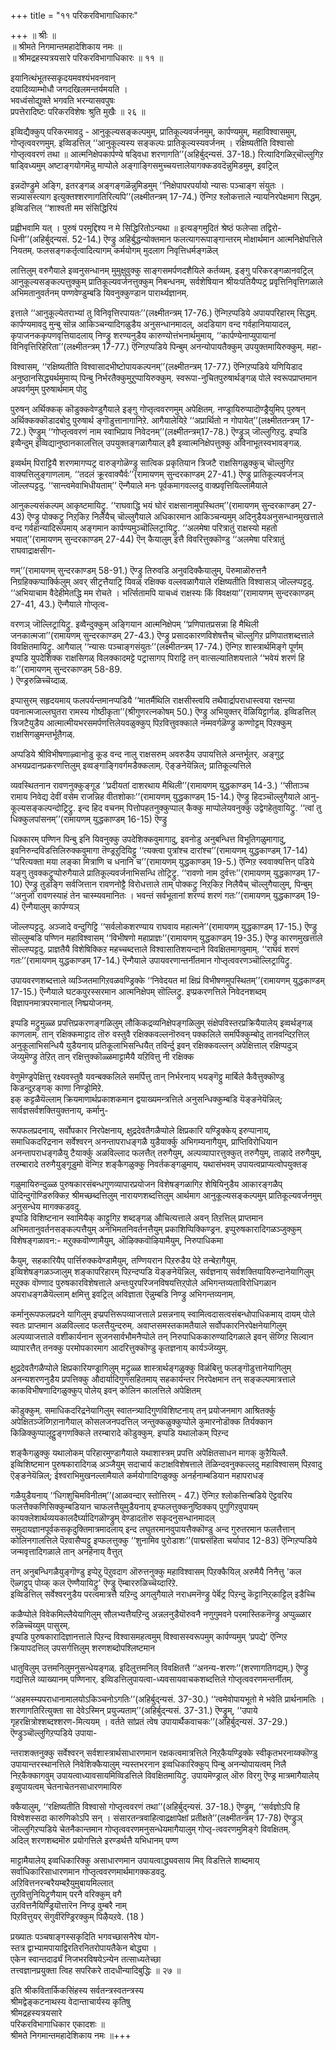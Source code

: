 +++
title = "११ परिकरविभागाधिकारः"

+++
॥ श्रीः ॥  
॥ श्रीमते निगमान्तमहादेशिकाय नमः ॥  
॥ श्रीमद्रहस्यत्रयसारे परिकरविभागाधिकारः ॥ ११ ॥  

इयानित्थंभूतस्सकृदयमवश्यंभवनवान्  
दयादिव्याम्भोधौ जगदखिलमन्तर्यमयति ।  
भवध्वंसोद्युक्ते भगवति भरन्यासवपुषः   
प्रपत्तेरादिष्टः परिकरविशेषः श्रुति मुखैः ॥ २६ ॥

इव्विद्यैक्कुप् परिकरमावदु - आनुकूल्यसङ्कल्पमुम्, प्रातिकूल्यवर्जनमुम्, कार्पण्यमुम्, महाविश्वासमुम्, गोप्तृत्ववरणमुम्. इव्विडत्तिल् ‘‘आनुकूल्यस्य सङ्कल्पः प्रातिकूल्यस्यवर्जनम् । रक्षिष्यतीति विश्वासो गोप्तृत्ववरणं तथा ॥ आत्मनिक्षेपकार्पण्ये षड्विधा शरणागति’’(अहिर्बुद्न्यसं. 37-18.) रित्यादिगळिऱ्‌चॊल्लुगिऱ षाड्विध्यमुम् अष्टाङ्गयोगमॆन्नु माप्पोले अङ्गाङ्गिसमुच्चयत्तालेयागक्कडवदॆन्नुमिडमुम्, इवट्रिल्

इन्नदॊण्ड्रुमे अङ्गि, इतरङ्गळ् अङ्गङ्गळॆन्नुमिडमुम् ‘‘निक्षेपापरपर्यायो न्यासः पञ्चाङ्ग संयुतः । सन्न्यासस्त्याग इत्युक्तश्शरणागतिरित्यपि’’(लक्ष्मीतन्त्रम् 17-74.) ऎन्गिऱ श्लोकत्ताले न्यायनिरपेक्षमाग सिद्धम्. इव्विडत्तिल् ‘‘शाश्वती मम संसिद्धिरियं

प्रह्वीभवामि यत् । पुरुषं परमुद्दिश्य न मे सिद्धिरितोऽन्यथा ॥ इत्यङ्गमुदितं श्रेष्ठं फलेप्सा तद्विरो-धिनी’’(अहिर्बुद्न्यसं. 52-14.) ऎण्ड्रु अहिर्बुद्धन्योक्तमान फलत्यागरूपाङ्गान्तरम् मोक्षार्थमान आत्मनिक्षेपत्तिले नियतम्. फलसङ्गकर्तृत्वादित्यागम् कर्मयोगम् मुदलाग निवृत्तिधर्मङ्गळॆल्

लात्तिलुम् वरुगैयाले इव्वनुसन्धानम् मुमुक्षुवुक्कु साङ्गसमर्पणदशैयिले कर्तव्यम्. इङ्गु परिकरङ्गळानवट्रिल् आनुकूल्यसङ्कल्पत्तुक्कुम् प्रातिकूल्यवर्जनत्तुक्कुम् निबन्धनम्, सर्वशेषियान श्रीयःपतियैप्पट्र प्रवृत्तिनिवृत्तिगळाले अभिमतानुवर्तनम् पण्णवेण्डुम्बडि यिवनुक्कुण्डान पारार्थ्यज्ञानम्.

इत्ताले ‘‘आनुकूल्येतराभ्यां तु विनिवृत्तिरपायतः’’(लक्ष्मीतन्त्रम् 17-76.) ऎन्गिऱप्पडिये अपायपरिहारम् सिद्धम्. कार्पण्यमावदु मुन्बु सॊन्न आकिञ्चन्यादिगळुडैय अनुसन्धानमादल्, अदडियाग वन्द गर्वहानियायादल्, कृपाजनककृपणवृत्तियादलाय् निण्ड्रु शरण्यनुडैय कारुण्योत्तंभनार्थमुमाय्, ‘‘कार्पण्येनाप्युपायानां विनिवृत्तिरिहेरिता’’(लक्ष्मीतन्त्रम् 17-77.) ऎन्गिऱप्पडिये पिन्बुम् अनन्योपायतैक्कुम् उपयुक्तमायिरुक्कुम्. महा-

विश्वासम्, ‘‘रक्षिष्यतीति विश्वासादभीष्टोपायकल्पनम्’’(लक्ष्मीतन्त्रम् 17-77.) ऎन्गिऱप्पडिये यणियिडाद अनुष्ठानसिद्ध्यर्थमुमाय्प् पिन्बु निर्भरतैक्कुमुऱुप्पायिरुक्कुम्. स्वरूपा-नुचितपुरुषार्थङ्गळ् पोले स्वरूपप्राप्तमान अपवर्गमुम् पुरुषार्थमाम् पोदु

पुरुषन् अर्थिक्कक् कॊडुक्कवेण्डुगैयाले इङ्गु गोप्तृत्ववरणमुम् अपेक्षितम्. नण्ड्रायिरुप्पादॊण्ड्रैयुमिप् पुरुषन् अर्थिक्कक्कॊडादबोदु पुरुषार्थ ङ्गॊडुत्तानागानिऱे. आगैयालेयिऱे ‘‘अप्रार्थितो न गोपायेत्’’(लक्ष्मीततन्त्रम् 17-72.) ऎण्ड्रुम् ‘‘गोप्तृत्ववरणं नाम स्वाभिप्राय निवेदनम्’’(लक्ष्मीतन्त्रम्17-78.) ऎण्ड्रुञ् जॊल्लुगिऱदु. इप्पडि इव्वैन्दुम् इव्विद्यानुष्ठानकालत्तिल् उपयुक्तङ्गळागैयाल् इवै इव्वात्मनिक्षेपत्तुक्कु अविनाभूतस्वभावङ्गळ्.

इव्वर्थम् पिराट्टियै शरणमागप्पट्र वारुङ्गोळॆण्ड्रु सात्विक प्रकृतियान त्रिजटै राक्षसिगळुक्कुच् चॊल्लुगिऱ वाक्यत्तिलुङ्गाणलाम्. ‘‘तदलं क्रूरवाक्यैर्वः’’(रामायणम् सुन्दरकाण्डम् 27-41.) ऎण्ड्रु प्रातिकूल्यवर्जनञ् जॊल्लप्पट्टदु. ‘‘सान्त्वमेवाभिधीयताम्’’ ऎन्गैयाले मनः पूर्वकमागवल्लदु वाक्प्रवृत्तियिल्लामैयाले

आनुकल्यसंकल्पम् आकृष्टमायिट्रु. ‘‘राघवाद्धि भयं घोरं राक्षसानामुपस्थितम्’’(रामायणम् सुन्दरकाण्डम् 27-43) ऎण्ड्रु पोक्कट्रु निऱ्‌किऱ निलैयैच् चॊल्लुगैयाले अधिकारमान आकिञ्चन्यमुम् अदिनुडैयअनुसन्धानमुखत्ताले वन्द गर्वहान्यादिरूपमाय् अङ्गमान कार्पण्यमुञ्चॊल्लिट्रायिट्रु. ‘‘अलमेषा परित्रातुं राक्षस्यो महतो भयात्’’(रामायणम् सुन्दरकाण्डम् 27-44) ऎन् कैयालुम् इत्तै विवरित्तुक्कॊण्डु ‘‘अलमेषा परित्रातुं राघवाद्राक्षसीग-

णम्’’(रामायणम् सुन्दरकाण्डम् 58-91.) ऎण्ड्रु तिरुवडि अनुवदिक्कैयालुम्, पॆरुमाळॊरुत्तनै निग्रहिक्कप्पार्क्किलुम् अवर् सीट्रत्तैयाट्रि यिवळ् रक्षिक्क वल्लवळागैयाले रक्षिष्यतीति विश्वासञ् जॊल्लप्पट्टदु. ‘‘अभियाचाम वैदेहीमेतद्धि मम रोचते । भर्त्सितामपि याचध्वं राक्षस्यः किं विवक्षया’’(रामायणम् सुन्दरकाण्डम् 27-41, 43.) ऎन्गैयाले गोप्तृत्व-

वरणञ् जॊल्लिट्रायिट्रु. इव्वैन्दुक्कुम् अङ्गियान आत्मनिक्षेपम् ‘‘प्रणिपातप्रसन्ना हि मैथिली जनकात्मजा’’(रामायणम् सुन्दरकाण्डम् 27-43.) ऎण्ड्रु प्रसादकारणविशेषत्तैच् चॊल्लुगिऱ प्रणिपातशब्दत्ताले विवक्षितमायिट्रु. आगैयाल् ‘‘न्यासः पञ्चाङ्गसंयुतः’’(लक्ष्मीतन्त्रम् 17-74.) ऎन्गिऱ शास्त्रार्थमिङ्गे पूर्णम्  
इप्पडि युपदेशिक्क राक्षसिगळ् विलक्कादमट्टे पट्रासागप् पिराट्टि तन् वात्सल्यातिशयत्ताले ‘‘भवेयं शरणं हि वः’’(रामायणम् सुन्दरकाण्डम् 58-89.  
) ऎण्ड्ररुळिच्चॆय्दाळ्.

इप्पासुरम् सहृदयमाय् फलपर्यन्तमानप्पडियै ‘‘मातर्मैथिलि राक्षसीस्त्वयि तथैवार्द्रापराधास्त्वया रक्षन्त्या पवनात्मजाल्लघुतरा रामस्य गोष्ठीकृता’’(श्रीगुणरत्नकोषम् 50.) ऎण्ड्रु अभियुक्तर् वॆळियिट्टार्गळ्. इव्विडत्तिल् त्रिजटैयुडैय आत्मात्मीयभरसमर्पणत्तिलेयवळुक्कुप् पिऱवित्तुवक्काले नम्मवर्गळॆण्ड्रु कण्णोट्टम् पिऱक्कुम् राक्षसिगळुमन्तर्भूतैगळ्.

अप्पडिये श्रीविभीषणाऴ्वानोडु कूड वन्द नालु राक्षसरुम् अवरुडैय उपायत्तिले अन्तर्भूतर्. अङ्गुट्र अभयप्रदानप्रकरणत्तिलुम् इव्वङ्गाङ्गिवर्गमडैक्कलाम्. ऎङ्ङनेयॆन्निल्; प्रातिकूल्यत्तिले

व्यवस्थितनान रावणनुक्कुङ्गूड ‘‘प्रदीयतां दाशरथाय मैथिली’’(रामायणम् युद्धकाण्डम् 14-3.) ‘‘सीताञ्च रामाय निवेद्य देवीं वसेम राजन्निह वीतशोकाः’’(रामायणम् युद्धकाण्डम् 15-14.) ऎण्ड्रु हिदञ्चॊल्लुगैयाले आनु-कूल्यसङ्कल्पन्दोट्रिट्रु. इन्द हिद वचनम् पित्तोपहतनुक्कुप्पाल् कैक्कु माप्पोलेयवनुक्कु उद्वेगहेतुवायिट्रु. ‘‘त्वां तु धिक्कुलपांसनम्’’(रामायणम् युद्धकाण्डम् 16-15) ऎण्ड्रु

धिक्कारम् पण्णिन पिन्बु इनि यिवनुक्कु उपदेशिक्कवुमागादु, इवनोडु अनुबन्धित्त विभूतिगळुमागादु, इवनिरुन्दविडत्तिलिरुक्कवुमागा तॆण्ड्रऱुदियिट्टु ‘‘त्यक्त्वा पुत्रांश्च दारांश्च’’(रामायणम् युद्धकाण्डम् 17-14) ‘‘परित्यक्ता मया लङ्का मित्राणि च धनानि च’’(रामायणम् युद्धकाण्डम् 19-5.) ऎन्गिऱ स्ववाक्यत्तिन् पडिये यङ्गु तुवक्कट्रुप्पोरुगैयाले प्रातिकूल्यवर्जनाभिसन्धि तोट्रिट्रु. ‘‘रावणो नाम दुर्वत्तः’’(रामायणम् युद्धकाण्डम् 17-10) ऎण्ड्रु तुडङ्गि सर्वजित्तान रावणनोट्टै विरोधत्ताले ताम् पोक्कट्रु निऱ्‌किऱ निलैयैच् चॊल्लुगैयालुम्, पिन्बुम् ‘‘अनुजो रावणस्याहं तेन चास्म्यवमानितः । भवन्तं सर्वभूतानां शरण्यं शरणं गतः’’(रामायणम् युद्धकाण्डम् 19-4) ऎन्गैयालुम् कार्पण्यञ्

जॊल्लप्पट्टदु. अञ्जादे वन्दुगिट्टि ‘‘सर्वलोकशरण्याय राघवाय महात्मने’’(रामायणम् युद्धकाण्डम् 17-15.) ऎण्ड्रु सॊल्लुम्बडि पण्णिन महाविश्वासम् ‘‘विभीषणो महाप्राज्ञः’’(रामायणम् युद्धकाण्डम् 19-35.) ऎण्ड्रु कारणमुखत्ताले सॊल्लप्पट्टदु. प्राज्ञतैयै विशेषिक्किऱ महच्चब्दत्ताले विश्वासातिशयन्दाने विवक्षितमागवुमाम्. ‘‘राघवं शरणं गतः’’(रामायणम् युद्धकाण्डम् 17-14.) ऎन्गैयाले उपायवरणान्तर्नीतमान गोप्तृत्ववरणञ्चॊल्लिट्रायिट्रु.

उपायवरणशब्दत्ताले व्यञ्जितमागिऱवळवण्ड्रिक्के ‘‘निवेदयत मां क्षिप्रं विभीषणमुपस्थितम्’’(रामायणम् युद्धकाण्डम् 17-15.) ऎन्गैयाले घटकपुरस्सरमान आत्मनिक्षेपम् सॊल्लिट्रु. इप्प्रकरणत्तिले निवेदनशब्दम् विज्ञापनमात्रपरमानाल् निष्प्रयोजनम्.

इप्पडि मट्रुमुळ्ळ प्रपत्तिप्रकरणङ्गळिलुम् लौकिकद्रव्यनिक्षेपङ्गळिलुम् संक्षेपविस्तरप्रक्रियैयालेय् इव्वर्थङ्गळ् काणलाम्. तान् रक्षिक्कमाट्टाद तॊरु वस्तुवै रक्षिक्कवल्लनॊरुवन् पक्कलिले समर्पिक्कुम्बोदु तानवन्दिऱत्तिल् अनुकूलाभिसन्धियै युडैयनाय् प्रतिकूलाभिसन्धियैत् तविर्न्दु इवन् रक्षिक्कवल्लन् अपेक्षित्ताल् रक्षिप्पदुञ् जॆय्युमॆण्ड्रु तेऱित् तान् रक्षित्तुक्कॊळ्ळमाट्टामैयै यऱिवित्तु नी रक्षिक्क

वेणुमॆण्ड्रपेक्षित्तु रक्ष्यवस्तुवै यवन्बक्कलिले समर्पित्तु तान् निर्भरनाय् भयङ्गॆट्टु मार्बिले कैवैत्तुक्कॊण्डु किडन्दुऱङ्गक् काणा निण्ड्रोमिऱे.  
इक् कट्टळैयॆल्लाम् क्रियमाणार्थप्रकाशकमान द्वयाख्यमन्त्रत्तिले अनुसन्धिक्कुम्बडि यॆङ्ङनेयॆन्निल्; सार्वज्ञसर्वशक्तियुक्तनाय्, कर्मानु-

रूपफलप्रदनाय्, सर्वोपकार निरपेक्षनाय्, क्षुद्रदेवतैगळैप्पोले क्षिप्रकारि यण्ड्रिक्केय् इरुप्पानाय्, समाधिकदरिद्रनान सर्वेश्वरन् अनन्तापराधङ्गळै युडैयार्क्कु अभिगम्यनागैयुम्, प्राप्तिविरोधियान अनन्तापराधङ्गळैयु टैयार्क्कु अळविल्लाद फलत्तैत् तरुगैयुम्, अल्पव्यापारत्तुक्कुत् तरुगैयुम्, ताऴादे तरुगैयुम्, तरम्बारादे तरुगैयुङ्गूडुमो वॆन्गिऱ शङ्कैगळुक्कु निवर्तकङ्गळुमाय्, यथासंभवम् उपायत्वप्राप्यत्वोपयुक्तङ्

गळुमायिरुन्दुळ्ळ पुरुषकारसंबन्धगुणव्यापारप्रयोजन विशेषङ्गळागिऱ शेषियिनुडैय आकारङ्गळैप् पॊदिन्दुगॊण्डिरुक्किऱ श्रीमच्छब्दत्तिलुम् नारायणशब्दत्तिलुम् आर्थमाग आनुकूल्यसङ्कल्पमुम् प्रातिकूल्यवर्जनमुम् अनुसन्धेय मागक्कडवदु.  
इप्पडि विशिष्टनान स्वामियैक् काट्टुगिऱ शब्दङ्गळ् औचित्यत्ताले अवन् तिऱत्तिल् प्राप्तमान अभिमतानुवर्तनसङ्कल्पत्तैयुम् अनभिमतनिवर्तनत्तैयुम् प्रकाशिप्पिक्किण्ड्रन. इप्पुरुषकारादिगळञ्जुक्कुम् विशेषङ्गळावन:- मऱुक्कवॊण्णामैयुम्, ऒऴिक्कवॊऴियामैयुम्, निरुपाधिकमा

कैयुम्, सहकारियैप् पार्त्तिरुक्कवेण्डामैयुम्, तण्णियरान पिऱरुडैय पेऱे तन्बेऱागैयुम्.  
इव्विशेषङ्गळञ्जालुम् शङ्कापरिहारम् पिऱन्दप्पडि यॆङ्ङनेयॆन्निल्, सर्वज्ञनाय् सर्वशक्तियायिरुन्दानेयागिलुम् मऱुक्क वॊण्णाद पुरुषकारविशेषत्ताले अन्तःपुरपरिजनविषयत्तिऱ्‌पोले अभिगन्तव्यताविरोधिगळान अपराधङ्गळैयॆल्लाम् क्षमित्तु इवट्रिल् अविज्ञाता ऎन्नुम्बडि निण्ड्रु अभिगन्तव्यनाम्.

कर्मानुरूपफलप्रदने यागिलुम् इप्प्रपत्तिरूपव्याजत्ताले प्रसन्ननाय् स्वामित्वदासत्वसंबन्धोपाधिकमाय् दायम् पोले स्वतः प्राप्तमान अळविल्लाद फलत्तैयुन्दरुम्. अवाप्तसमस्तकामतैयाले सर्वोपकारनिरपेक्षनेयागिलुम् अल्पव्याजत्ताले वशीकार्यनान सुजनसार्वभौमनैप्पोले तन् निरुपाधिककारुण्यादिगळाले इवन् सॆय्गिऱ सिल्वान व्यापारत्तैत् तनक्कु परमोपकारमाग आदरित्तुक्कॊण्डु कृतज्ञनाय् कार्यञ्जॆय्युम्.

क्षुद्रदेवतैगळैप्पोले क्षिप्रकारियण्ड्रागिलुम् मट्रुळ्ळ शास्त्रार्थङ्गळुक्कु विळंबित्तु फलङ्गॊडुत्तानेयागिलुम् अनन्यशरणनुडैय प्रपत्तिक्कु औदार्यादिगुणसहितमाय् सहकार्यन्तर निरपेक्षमान तन् सङ्कल्पमात्रत्ताले काकविभीषणादिगळुक्कुप् पोलेय् इवन् कोलिन कालत्तिले अपेक्षितम्

कॊडुक्कुम्. समाधिकदरिद्रनेयागिलुम् स्वातन्त्र्यादिगुणविशिष्टनाय् तन् प्रयोजनमाग आश्रितर्क्कु अपेक्षितञ्जॆय्गिऱानागैयाल् कोसलजनपदत्तिल् जन्तुक्कळुक्कुप्पोले कुमारनोडॊक्क तिर्यक्कान किळिक्कुप्पालूट्टुङ्गणक्किले तरम्बारादे कॊडुक्कुम्. इप्पडि यथालोकम् पिऱन्द

शङ्कैगळुक्कु यथालोकम् परिहारमुण्डागैयाले यथाशास्त्रम् प्रपत्ति अपेक्षितसाधन मागक् कुऱैयिल्लै.  
इव्विशिष्टमान पुरुषकारादिगळ् अञ्जैयुम् सदाचार्य कटाक्षविशेषत्ताले तॆळिन्दवनुक्कल्लदु महाविश्वासम् पिऱवादु ऎङ्ङनेयॆन्निल्; ईश्वराभिमुखनल्लामैयाले कर्मयोगादिगळुक्कु अनर्हनाम्बडियान महापराधङ्

गळैयुडैयनाय् ‘‘धिगशुचिमविनीतम्’’(आळवन्दार् स्तोत्तिरम् - 47.) ऎन्गिऱ श्लोकत्तिन्बडिये ऎट्टवरिय फलत्तैक्कणिसिक्कुम्बडियान चाफलत्तैयुमुडैयनाय् इप्फलत्तुक्कनुष्ठिक्कप् पुगुगिऱवुपायम् कायक्लेशार्थव्ययकालदैर्घ्यादिगळॊण्ड्रुम् वेण्डादतॊरु सकृदनुसन्धानमादल् समुदायज्ञानपूर्वकसकृदुक्तिमात्रमादलाय् इन्द लघुतरमानवुपायत्तैक्कॊण्डु अन्द गुरुतरमान फलत्तैत्तान् कोलिनगालत्तिले पॆऱवासैप्पट्टु इप्फलत्तुक्कु ‘‘शुनामिव पुरोडाशः’’(पाद्मसंहिता चर्यापाद 12-83) ऎन्गिऱप्पडिये जन्मवृत्तादिगळाले तान् अनर्हनाय् वैत्तुत्

तन् अनुबन्धिगळैयुङ्गॊण्डु इप्पेऱु पॆऱुवदाग ऒरुत्तनुक्कु महाविश्वासम् पिऱक्कैयिल् अरुमैयै निनैत्तु 'कल ऎळ्गट्टुप् पोय्क् कल ऎण्णैयायिट्रु' ऎण्ड्रु ऎम्बाररुळिच्चॆय्दारिऱे.  
इव्विडत्तिल् सर्वेश्वरनुडैय परत्वमात्रत्तै यऱिन्दु अगलुगैयाले नराधमनॆण्ड्रु पेर्बॆट्र पिऱन्दु कॆट्टानिऱ्‌काट्टिल् इडैच्चि

कळैप्पोले विवेकमिल्लैयेयागिलुम् सौलभ्यत्तैयऱिन्दु अन्नलनुडैयॊरुवनै नणुगुमवने परमास्तिकनॆण्ड्रु अप्पुळ्ळार रुळिच्चॆय्युम् पासुरम्.  
इप्पडि पुरुषकारादिज्ञानत्ताले पिऱन्द विश्वासमहत्वमुम् विश्वासस्वरूपमुम् कार्पण्यमुम् ‘प्रपद्ये’ ऎन्गिऱ क्रियापदत्तिल् उपसर्गत्तिलुम् शरणशब्दोपश्लिष्टमान

धातुविलुम् उत्तमनिलुमनुसन्धेयङ्गळ्. इदिलुत्तमनिल् विवक्षितत्तै ‘‘अनन्य-शरणः’’(शरणागतिगद्यम्.) ऎण्ड्रु गद्यत्तिले व्याख्यानम् पण्णिनार्. इव्विडत्तिलुपायत्वा-ध्यवसायवाचकशब्दत्तिले गोप्तृत्ववरणमन्तर्नीतम्.

‘‘अहमस्म्यपराधानामालयोऽकिञ्चनोऽगतिः’’(अहिर्बुद्न्यसं. 37-30.) ‘‘त्वमेवोपायभूतो मे भवेति प्रार्थनामतिः । शरणागतिरित्युक्ता सा देवेऽस्मिन् प्रयुज्यताम्’’(अहिर्बुद्न्यसं. 37-31.) ऎण्ड्रुम्, ‘‘उपाये गृहरक्षित्रोश्शब्दश्शरण-मित्ययम् । वर्तते सांप्रतं त्वेष उपायार्थैकवाचकः’’(अहिर्बुद्न्यसं. 37-29.) ऎण्ड्रुञ्चॊल्लुगिऱप्पडिये उपाया-

न्तराशक्तनुक्कु सर्वेश्वरन् सर्वशास्त्रार्थसाधारणमान रक्षकत्वमात्रत्तिले निऱ्‌कैयण्ड्रिक्के स्वीकृतभरनाय्क्कॊण्डु उपायान्तरस्थानत्तिले निवेशिक्कैयालुम् न्यस्तभरनान इव्वधिकारिक्कुप् पिन्बु अनन्योपायत्वम् निलै निऱ्‌कैक्कागवुम् उपायत्वाध्यावसायमिव्विडत्तिले विवक्षितमायिट्रु. उपायमॆण्ड्राल् ऒरु विरगु ऎण्ड्र मात्रमागैयालेय् इव्वुपायत्वम् चेतनाचेतनसाधारणमायिरु

क्कैयालुम्, ‘‘रक्षिष्यतीति विश्वासो गोप्तृत्ववरणं तथा’’(अहिर्बुद्न्यसं. 37-18.) ऎण्ड्रुम्, ‘‘सर्वज्ञोऽपि हि विश्वेशस्सदा कारुणिकोऽपि सन् । संसारतन्त्रवाहित्वाद्रक्षापेक्षां प्रतीक्षते’’(लक्ष्मीतन्त्रम् 17-78) ऎण्ड्रुञ् जॊल्लुगिऱप्पडिये चेतनैकान्तमान गोप्तृत्ववरणमनुसन्धेयमागैयालुम् गोप्तृ-त्ववरणमुमिङ्गे विवक्षितम्.  
अदिल् शरणशब्दमॊरु प्रयोगत्तिले इरण्डर्थत्तै यभिधानम् पण्ण

माट्टामैयालेय् इव्वधिकारिक्कु असाधारणमान उपायत्वाद्ध्यवसाय मिव् विडत्तिले शाब्दमाय् सर्वाधिकारिसाधारणमान गोप्तृत्ववरणमार्थमागक्कडवदु.  
अऱिवित्तनरन्बरैयम्बऱैयुमुबायमिल्लात्  
तुऱवित्तुनियिट्रुणैयाम् परनै वरिक्कुम् वगै  
उऱवित्तनैयिण्ड्रियॊत्तारॆन निण्ड्र वुम्बरै नाम्  
पिऱवित्तुयर् सॆगुवीरॆण्ड्रिरक्कुम् पिऴैयऱवे. (18 )

प्रख्यातः पञ्चषाङ्गस्सकृदिति भगवच्छासनैरेष योग-  
स्तत्र द्वाभ्यामपायाद्विरतिरनितरोपायतैकेन बोद्ध्या ।  
एकेन स्वान्तदार्ढ्यं निजभरविषयेऽन्येन तत्साध्यतेच्छा  
तत्त्वज्ञानप्रयुक्ता त्विह सपरिकरे तादधीन्यादिबुद्धिः ॥ २७ ॥  

इति श्रीकवितार्किकसिंहस्य सर्वतन्त्रस्वतन्त्रस्य  
श्रीमद्वेङ्कटनाथस्य वेदान्ताचार्यस्य कृतिषु  
श्रीमद्रहस्यत्रयसारे  
परिकरविभागाधिकार एकादशः ॥  
श्रीमते निगमान्तमहादेशिकाय नमः ॥+++
